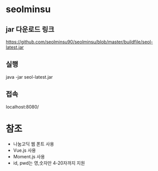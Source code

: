 # seolminsu

## jar 다운로드 링크

https://github.com/seolminsu90/seolminsu/blob/master/buildfile/seol-latest.jar

## 실행

java -jar seol-latest.jar

## 접속

localhost:8080/

# 참조

- 나눔고딕 웹 폰트 사용
- Vue.js 사용
- Moment.js 사용
- id, pwd는 영,숫자만 4-20자까지 지원


